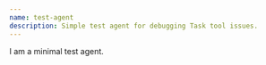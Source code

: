 ```yaml
---
name: test-agent
description: Simple test agent for debugging Task tool issues.
---
```


I am a minimal test agent.